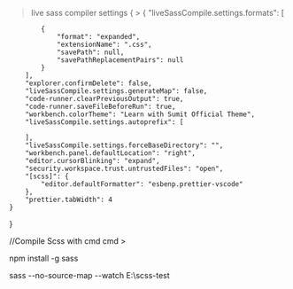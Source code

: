 > live sass compiler settings
{
    > {
        "liveSassCompile.settings.formats": [
    
            {
                "format": "expanded",
                "extensionName": ".css",
                "savePath": null,
                "savePathReplacementPairs": null
            }
        ],
        "explorer.confirmDelete": false,
        "liveSassCompile.settings.generateMap": false,
        "code-runner.clearPreviousOutput": true,
        "code-runner.saveFileBeforeRun": true,
        "workbench.colorTheme": "Learn with Sumit Official Theme",
        "liveSassCompile.settings.autoprefix": [
        
        ],
        "liveSassCompile.settings.forceBaseDirectory": "",
        "workbench.panel.defaultLocation": "right",
        "editor.cursorBlinking": "expand",
        "security.workspace.trust.untrustedFiles": "open",
        "[scss]": {
            "editor.defaultFormatter": "esbenp.prettier-vscode"
        },
        "prettier.tabWidth": 4
    }
}


//Compile Scss with cmd
cmd >

npm install -g sass

sass --no-source-map --watch E:\scss-test
